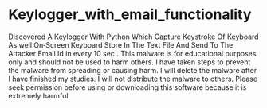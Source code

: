 # Keylogger_with_email_functionality
Discovered A Keylogger With Python Which Capture Keystroke Of Keyboard As well On‑Screen Keyboard Store In The Text File And Send To The Attacker Email Id in every 10 sec .
This malware is for educational purposes only and should not be used to harm others.
I have taken steps to prevent the malware from spreading or causing harm.
I will delete the malware after I have finished my studies.
I will not distribute the malware to others.
Please seek permission before using or downloading this software because it is extremely harmful.
